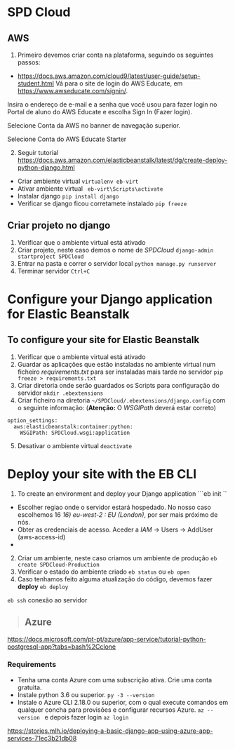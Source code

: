 # SPD Cloud


## AWS

1. Primeiro devemos criar conta na plataforma, seguindo os seguintes passos:
- https://docs.aws.amazon.com/cloud9/latest/user-guide/setup-student.html
Vá para o site de login do AWS Educate, em https://www.awseducate.com/signin/.

Insira o endereço de e-mail e a senha que você usou para fazer login no Portal de aluno do AWS Educate e escolha Sign In (Fazer login).

Selecione Conta da AWS no banner de navegação superior.

Selecione Conta do AWS Educate Starter

2. Seguir tutorial 
https://docs.aws.amazon.com/elasticbeanstalk/latest/dg/create-deploy-python-django.html
- Criar ambiente virtual 
```virtualenv eb-virt```
- Ativar ambiente virtual
``` eb-virt\Scripts\activate```
- Instalar django
```pip install django```
- Verificar se django ficou corretamete instalado
```pip freeze```

## Criar projeto no django
1. Verificar que o ambiente virtual está ativado
2. Criar projeto, neste caso demos o nome de *SPDCloud*
```django-admin startproject SPDCloud```
3. Entrar na pasta e correr o servidor local
```python manage.py runserver```
4. Terminar servidor ```Ctrl+C```

# Configure your Django application for Elastic Beanstalk
## To configure your site for Elastic Beanstalk
1. Verificar que o ambiente virtual está ativado
2. Guardar as aplicações que estão instaladas no ambiente virtual num ficheiro *requirements.txt* para ser instaladas mais tarde no servidor
```pip freeze > requirements.txt```
3. Criar diretoria onde serão guardados os Scripts para configuração do servidor
```mkdir .ebextensions```
4. Criar ficheiro na diretoria ```~/SPDCloud/.ebextensions/django.config``` com o seguinte informação: (**Atenção:** O *WSGIPath* deverá estar correto)
```
option_settings:
  aws:elasticbeanstalk:container:python:
    WSGIPath: SPDCloud.wsgi:application
```
5. Desativar o ambiente virtual
```deactivate```


# Deploy your site with the EB CLI
1. To create an environment and deploy your Django application
```eb init ``
- Escolher regiao onde o servidor estará hospedado. No nosso caso escolhemos 16 *16) eu-west-2 : EU (London)*, por ser mais próximo de nós.
- Obter as credenciais de acesso. Aceder a *IAM* -> Users -> AddUser 
(aws-access-id)
- 
2. Criar um ambiente, neste caso criamos um ambiente de produção
```eb create SPDCloud-Production```
3. Verificar o estado do ambiente criado
```eb status``` ou ```eb open```
4. Caso tenhamos feito alguma atualização do código, devemos fazer **deploy**
```eb deploy```

```eb ssh``` conexão ao servidor


>##  Azure
https://docs.microsoft.com/pt-pt/azure/app-service/tutorial-python-postgresql-app?tabs=bash%2Cclone
### Requirements
- Tenha uma conta Azure com uma subscrição ativa. Crie uma conta gratuita.
- Instale python 3.6 ou superior. ```py -3 --version```
- Instale o Azure CLI 2.18.0 ou superior, com o qual execute comandos em qualquer concha para provisões e configurar recursos Azure. ```az --version ``` e depois fazer login ```az login```

https://stories.mlh.io/deploying-a-basic-django-app-using-azure-app-services-71ec3b21db08

